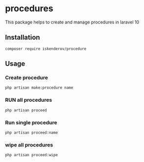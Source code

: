 # procedures
This  package helps to create and manage procedures in laravel 10

## Installation
    composer require iskenderov/procedure

## Usage

### Create procedure
    php artisan make:procedure name

### RUN all procedures
    php artisan proceed

### Run single procedure
    php artisan proceed:name


### wipe all procedures
    php artisan proceed:wipe
